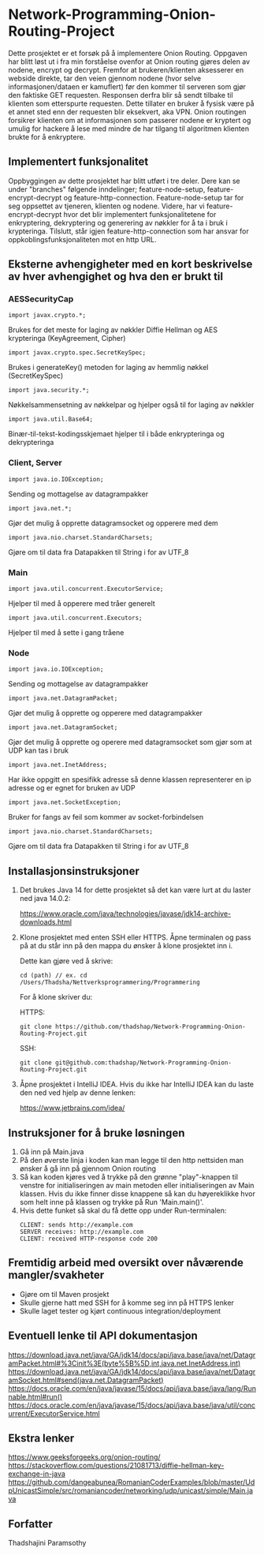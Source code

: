 # Network-Programming-Onion-Routing-Project

Dette prosjektet er et forsøk på å implementere Onion Routing. Oppgaven har blitt løst ut i fra min forståelse ovenfor at Onion routing gjøres delen av nodene, encrypt og decrypt. Fremfor at brukeren/klienten aksesserer en webside direkte, tar den veien gjennom nodene (hvor selve informasjonen/dataen er kamuflert) før den kommer til serveren som gjør den faktiske GET requesten. Responsen derfra blir så sendt tilbake til klienten som etterspurte requesten. Dette tillater en bruker å fysisk være på et annet sted enn der requesten blir eksekvert, aka VPN. Onion routingen forsikrer klienten om at informasjonen som passerer nodene er kryptert og umulig for hackere å lese med mindre de har tilgang til algoritmen klienten brukte for å enkryptere. 

           
## Implementert funksjonalitet
Oppbyggingen av dette prosjektet har blitt utført i tre deler. Dere kan se under "branches" følgende inndelinger; feature-node-setup, feature-encrypt-decrypt og feature-http-connection. Feature-node-setup tar for seg oppsettet av tjeneren, klienten og nodene. Videre, har vi feature-encrypt-decrypt hvor det blir implementert funksjonalitetene for enkryptering, dekryptering og generering av nøkkler for å ta i bruk i krypteringa. Tilslutt, står igjen feature-http-connection som har ansvar for oppkoblingsfunksjonaliteten mot en http URL.


## Eksterne avhengigheter med en kort beskrivelse av hver avhengighet og hva den er brukt til
### AESSecurityCap

    import javax.crypto.*;
        
Brukes for det meste for laging av nøkkler Diffie Hellman og AES krypteringa (KeyAgreement, Cipher)

    import javax.crypto.spec.SecretKeySpec;

Brukes i generateKey() metoden for laging av hemmlig nøkkel (SecretKeySpec)
        
    import java.security.*;

Nøkkelsammensetning av nøkkelpar og hjelper også til for laging av nøkkler
        
    import java.util.Base64;
             
Binær-til-tekst-kodingsskjemaet hjelper til i både enkrypteringa og dekrypteringa 

### Client, Server

    import java.io.IOException;

Sending og mottagelse av datagrampakker

    import java.net.*;

Gjør det mulig å opprette datagramsocket og opperere med dem
        
    import java.nio.charset.StandardCharsets;

Gjøre om til data fra Datapakken til String i for av UTF_8

### Main

    import java.util.concurrent.ExecutorService;
              
Hjelper til med å opperere med tråer generelt

    import java.util.concurrent.Executors;
              
Hjelper til med å sette i gang tråene

### Node

    import java.io.IOException;
              
Sending og mottagelse av datagrampakker

    import java.net.DatagramPacket;
              
Gjør det mulig å opprette og opperere med datagrampakker

    import java.net.DatagramSocket;

Gjør det mulig å opprette og operere med datagramsocket som gjør som at UDP kan tas i bruk

    import java.net.InetAddress;

Har ikke oppgitt en spesifikk adresse så denne klassen representerer en ip adresse og er egnet for bruken av UDP
        
    import java.net.SocketException;

Bruker for fangs av feil som kommer av socket-forbindelsen
        
    import java.nio.charset.StandardCharsets;
              
Gjøre om til data fra Datapakken til String i for av UTF_8
        
        
## Installasjonsinstruksjoner
1. Det brukes Java 14 for dette prosjektet så det kan være lurt at du laster ned java 14.0.2:

    https://www.oracle.com/java/technologies/javase/jdk14-archive-downloads.html

2. Klone prosjektet med enten SSH eller HTTPS. Åpne terminalen og pass på at du står inn på den mappa du ønsker å klone prosjektet inn i.

    Dette kan gjøre ved å skrive: 
    ```
    cd (path) // ex. cd /Users/Thadsha/Nettverksprogrammering/Programmering 
    ```   
    For å klone skriver du:
    
    HTTPS:
    ```
    git clone https://github.com/thadshap/Network-Programming-Onion-Routing-Project.git
    ```
    SSH:
    ```
    git clone git@github.com:thadshap/Network-Programming-Onion-Routing-Project.git 
    ```
    
3. Åpne prosjektet i IntelliJ IDEA. Hvis du ikke har IntelliJ IDEA kan du laste den ned ved hjelp av denne lenken:

   https://www.jetbrains.com/idea/
             
## Instruksjoner for å bruke løsningen
 1. Gå inn på Main.java
 2. På den øverste linja i koden kan man legge til den http nettsiden man ønsker å gå inn på gjennom Onion routing
 3. Så kan koden kjøres ved å trykke på den grønne "play"-knappen til venstre for initialiseringen av main metoden eller initialiseringen av Main klassen. Hvis du ikke finner disse knappene så kan du høyereklikke hvor som helt inne på klassen og trykke på Run 'Main.main()'.
 4. Hvis dette funket så skal du få dette opp under Run-terminalen:
    ```
    CLIENT: sends http://example.com
    SERVER receives: http://example.com
    CLIENT: received HTTP-response code 200
    ```     
         
## Fremtidig arbeid med oversikt over nåværende mangler/svakheter
- Gjøre om til Maven prosjekt
- Skulle gjerne hatt med SSH for å komme seg inn på HTTPS lenker 
- Skulle laget tester og kjørt continuous integration/deployment


## Eventuell lenke til API dokumentasjon
https://download.java.net/java/GA/jdk14/docs/api/java.base/java/net/DatagramPacket.html#%3Cinit%3E(byte%5B%5D,int,java.net.InetAddress,int)
https://download.java.net/java/GA/jdk14/docs/api/java.base/java/net/DatagramSocket.html#send(java.net.DatagramPacket)
https://docs.oracle.com/en/java/javase/15/docs/api/java.base/java/lang/Runnable.html#run()
https://docs.oracle.com/en/java/javase/15/docs/api/java.base/java/util/concurrent/ExecutorService.html
    
    
## Ekstra lenker 
https://www.geeksforgeeks.org/onion-routing/
https://stackoverflow.com/questions/21081713/diffie-hellman-key-exchange-in-java 
https://github.com/dangeabunea/RomanianCoderExamples/blob/master/UdpUnicastSimple/src/romaniancoder/networking/udp/unicast/simple/Main.java 
     
## Forfatter
Thadshajini Paramsothy
